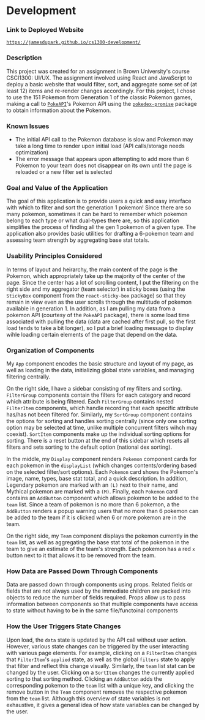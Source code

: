 # Development

### Link to Deployed Website
[`https://jamesdupark.github.io/cs1300-development/`](https://jamesdupark.github.io/cs1300-development/)

### Description
This project was created for an assignment in Brown University's course CSCI1300: UI/UX. The assignment involved using React and JavaScript to deploy a basic website that would filter, sort, and aggregate some set of (at least 12) items and re-render changes accordingly. For this project, I chose to use the 151 Pokemon from Generation 1 of the classic Pokemon games, making a call to [`PokeAPI`](https://pokeapi.co)'s Pokemon API using the [`pokedex-promise`](https://github.com/PokeAPI/pokedex-promise-v2) package to obtain information about the Pokemon.

### Known Issues
* The initial API call to the Pokemon database is slow and Pokemon may take a long time to render upon initial load (API calls/storage needs optimization)
* The error message that appears upon attempting to add more than 6 Pokemon to your team does not disappear on its own until the page is reloaded or a new filter set is selected

### Goal and Value of the Application
The goal of this application is to provide users a quick and easy interface with which to fliter and sort the generation 1 pokemon! Since there are so many pokemon, sometimes it can be hard to remember which pokemon belong to each type or what dual-types there are, so this application simplifies the process of finding all the gen 1 pokemon of a given type. The application also provides basic utilities for drafting a 6-pokemon team and assessing team strength by aggregating base stat totals.

### Usability Principles Considered
In terms of layout and heirarchy, the main content of the page is the Pokemon, which appropriately take up the majority of the center of the page. Since the center has a lot of scrolling content, I put the filtering on the right side and my aggregator (team selector) in sticky boxes (using the `StickyBox` component from the `react-sticky-box` package) so that they remain in view even as the user scrolls through the multitude of pokemon available in generation 1. In addition, as I am pulling my data from a pokemon API (courtesy of the `PokeAPI` package), there is some load time associated with pulling the data (data are cached after first pull, so the first load tends to take a bit longer), so I put a brief loading message to display wihle loading certain elements of the page that depend on the data.

### Organization of Components
My `App` component encodes the basic structure and layout of my page, as well as loading in the data, initializing global state variables, and managing filtering centrally.

On the right side, I have a sidebar consisting of my filters and sorting. `FilterGroup` components contain the filters for each category and record which attribute is being filtered. Each `FilterGroup` contains nested `FilterItem` components, which handle recording that each specific attribute has/has not been filtered for. Similarly, my `SortGroup` component contains the options for sorting and handles sorting centrally (since only one sorting option may be selected at time, unlike multiple concurrent filters wihch may coexist). `SortItem` components make up the individual sorting options for sorting. There is a reset button at the end of this sidebar which resets all filters and sets sorting to the default option (national dex sorting).

In the middle, my `Display` component renders `Pokemon` component cards for each pokemon in the `displayList` (which changes contents/ordering based on the selected filter/sort options). Each `Pokemon` card shows the Pokemon's image, name, types, base stat total, and a quick description. In addition, Legendary pokemon are marked with an `(L)` next to their name, and Mythical pokemon are marked with a `(M)`. Finally, each `Pokemon` card contains an `AddButton` component which allows pokemon to be added to the `team` list. Since a team of pokemon is no more than 6 pokemon, a the `AddButton` renders a popup warning users that no more than 6 pokemon can be added to the team if it is clicked when 6 or more pokemon are in the team.

On the right side, my `Team` component displays the pokemon currently in the `team` list, as well as aggregating the base stat total of the pokemon in the team to give an estimate of the team's strength. Each pokemon has a red `x` button next to it that allows it to be removed from the team.

### How Data are Passed Down Through Components
Data are passed down through components using props. Related fields or fields that are not always used by the immediate children are packed into objects to reduce the number of fields required. Props allow us to pass information between components so that multiple components have access to state without having to be in the same file/functoinal components

### How the User Triggers State Changes
Upon load, the `data` state is updated by the API call without user action. However, various state changes can be triggered by the user interacting with various page elements. For example, clicking on a `FilterItem` changes that `FilterItem`'s `applied` state, as well as the global `filters` state to apply that filter and reflect this change visually. Similarly, the `team` list stat can be changed by the user. Clicking on a `SortItem` changes the currently applied sorting to that sorting method. Clicking an `AddButton` adds the corresponding pokemon to the `team` list with a unique key, and clicking the remove button in the `Team` component removes the respective pokemon from the `team` list. Although this overview of state variables is not exhaustive, it gives a general idea of how state variables can be changed by the user.
